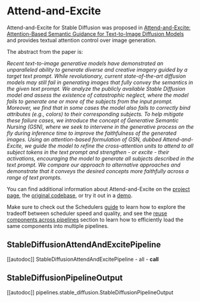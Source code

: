 <!--Copyright 2024 The HuggingFace Team. All rights reserved.

Licensed under the Apache License, Version 2.0 (the "License"); you may not use this file except in compliance with
the License. You may obtain a copy of the License at

http://www.apache.org/licenses/LICENSE-2.0

Unless required by applicable law or agreed to in writing, software distributed under the License is distributed on
an "AS IS" BASIS, WITHOUT WARRANTIES OR CONDITIONS OF ANY KIND, either express or implied. See the License for the
specific language governing permissions and limitations under the License.
-->

# Attend-and-Excite

Attend-and-Excite for Stable Diffusion was proposed in [Attend-and-Excite: Attention-Based Semantic Guidance for Text-to-Image Diffusion Models](https://attendandexcite.github.io/Attend-and-Excite/) and provides textual attention control over image generation.

The abstract from the paper is:

*Recent text-to-image generative models have demonstrated an unparalleled ability to generate diverse and creative imagery guided by a target text prompt. While revolutionary, current state-of-the-art diffusion models may still fail in generating images that fully convey the semantics in the given text prompt. We analyze the publicly available Stable Diffusion model and assess the existence of catastrophic neglect, where the model fails to generate one or more of the subjects from the input prompt. Moreover, we find that in some cases the model also fails to correctly bind attributes (e.g., colors) to their corresponding subjects. To help mitigate these failure cases, we introduce the concept of Generative Semantic Nursing (GSN), where we seek to intervene in the generative process on the fly during inference time to improve the faithfulness of the generated images. Using an attention-based formulation of GSN, dubbed Attend-and-Excite, we guide the model to refine the cross-attention units to attend to all subject tokens in the text prompt and strengthen - or excite - their activations, encouraging the model to generate all subjects described in the text prompt. We compare our approach to alternative approaches and demonstrate that it conveys the desired concepts more faithfully across a range of text prompts.*

You can find additional information about Attend-and-Excite on the [project page](https://attendandexcite.github.io/Attend-and-Excite/), the [original codebase](https://github.com/AttendAndExcite/Attend-and-Excite), or try it out in a [demo](https://huggingface.co/spaces/AttendAndExcite/Attend-and-Excite).

<Tip>

Make sure to check out the Schedulers [guide](../../using-diffusers/schedulers) to learn how to explore the tradeoff between scheduler speed and quality, and see the [reuse components across pipelines](../../using-diffusers/loading#reuse-components-across-pipelines) section to learn how to efficiently load the same components into multiple pipelines.

</Tip>

## StableDiffusionAttendAndExcitePipeline

[[autodoc]] StableDiffusionAttendAndExcitePipeline
	- all
	- __call__

## StableDiffusionPipelineOutput

[[autodoc]] pipelines.stable_diffusion.StableDiffusionPipelineOutput
